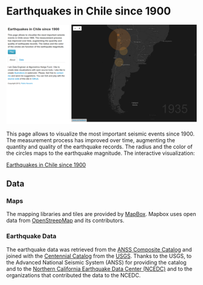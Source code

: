 # Earthquakes in Chile since 1900

<a href="http://mryellow.github.io/earthquake/">
<img src="https://github.com/mryellow/earthquake/raw/develop/img/screenshot.png" alt="">
</a>

This page allows to visualize the most important seismic events since 1900. The measurement process has improved over time, augmenting the quantity and quality of the earthquake records. The radius and the color of the circles maps to the earthquake magnitude. The interactive visualization:

[Earthquakes in Chile since 1900](http://mryellow.github.io/earthquake/)

## Data

### Maps

The mapping libraries and tiles are provided by [MapBox](http://mapbox.com/). Mapbox uses open data from [OpenStreepMap](http://www.openstreetmap.org/) and its contributors.

### Earthquake Data

The earthquake data was retrieved from the [ANSS Composite Catalog](http://quake.geo.berkeley.edu/cnss/) and joined with the [Centennial Catalog](http://earthquake.usgs.gov/research/data/centennial.php) from the [USGS](http://www.usgs.gov/). Thanks to the USGS, to the  Advanced National Seismic System (ANSS) for providing the catalog and to the [Northern California Earthquake Data Center (NCEDC)](http://quake.geo.berkeley.edu/) and to the organizations that contributed the data to the NCEDC.

